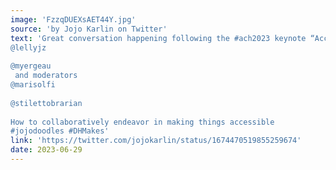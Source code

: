 ```yaml
---
image: 'FzzqDUEXsAET44Y.jpg'
source: 'by Jojo Karlin on Twitter'
text: 'Great conversation happening following the #ach2023 keynote “Accessibility & Digital Scholarship” with 
@lellyjz
 
@myergeau
 and moderators 
@marisolfi
 
@stilettobrarian
 
How to collaboratively endeavor in making things accessible 
#jojodoodles #DHMakes'
link: 'https://twitter.com/jojokarlin/status/1674470519855259674'
date: 2023-06-29
---
```

